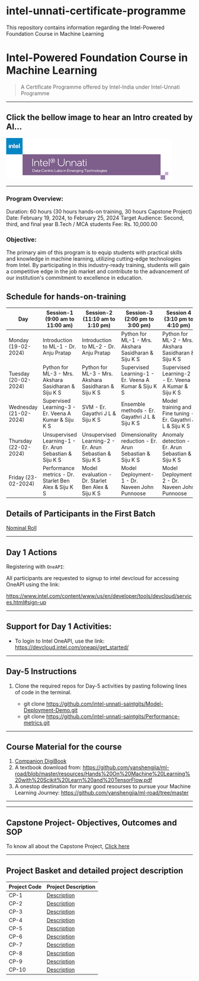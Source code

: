 # intel-unnati-certificate-programme
This repository contains information regarding the Intel-Powered Foundation Course in Machine Learning

# Intel-Powered Foundation Course in Machine Learning
> A Certificate Programme offered by Intel-India under Intel-Unnati Programme

----

## Click the bellow image to hear an Intro created by AI...

[<img src="intel-unnati.png" 
/>](https://www.youtube.com/watch?v=Q-yGo5Qh7NU)

----

### Program Overview:

Duration: 60 hours (30 hours hands-on training, 30 hours Capstone Project)
Date: February 19, 2024, to February 25, 2024
Target Audience: Second, third, and final year B.Tech / MCA students
Fee: Rs. 10,000.00
### Objective:
The primary aim of this program is to equip students with practical skills and knowledge in machine learning, utilizing cutting-edge technologies from Intel. By participating in this industry-ready training, students will gain a competitive edge in the job market and contribute to the advancement of our institution's commitment to excellence in education.


## Schedule for hands-on-training

| Day                       | Session-1 (9:00 am to 11:00 am)           | Session-2 (11:10 am to 1:10 pm)         | Session-3 (2:00 pm to 3:00 pm)          | Session 4 (3:10 pm to 4:10 pm)           |
|---------------------------|-------------------------------------------|------------------------------------------|-----------------------------------------|-------------------------------------------|
| Monday (19-02-2024)        | Introduction to ML-1 - Dr. Anju Pratap    | Introduction to ML-2 - Dr. Anju Pratap  | Python for ML-1 - Mrs. Akshara Sasidharan & Siju K S | Python for ML-2 - Mrs. Akshara Sasidharan & Siju K S |
| Tuesday (20-02-2024)       | Python for ML-3 - Mrs. Akshara Sasidharan & Siju K S | Python for ML-3 - Mrs. Akshara Sasidharan & Siju K S | Supervised Learning-1 - Er. Veena A Kumar & Siju K S | Supervised Learning-2 - Er. Veena A Kumar & Siju K S |
| Wednesday (21-02-2024)     | Supervised Learning-3 - Er. Veena A Kumar & Siju K S | SVM - Er. Gayathri J L & Siju K S      | Ensemble methods - Er. Gayathri J L & Siju K S | Model training and Fine tuning - Er. Gayathri J L & Siju K S |
| Thursday (22-02-2024)      | Unsupervised Learning-1 - Er. Arun Sebastian & Siju K S | Unsupervised Learning-2 - Er. Arun Sebastian & Siju K S | Dimensionality reduction - Er. Arun Sebastian & Siju K S | Anomaly detection - Er. Arun Sebastian & Siju K S |
| Friday (23-02-2024)        | Performance metrics - Dr. Starlet Ben Alex & Siju K S | Model evaluation - Dr. Starlet Ben Alex & Siju K S | Model Deployment-1 - Dr. Naveen John Punnoose | Model Deployment-2 - Dr. Naveen John Punnoose |

## Details of Participants in the First Batch
[Nominal Roll](https://github.com/intel-unnati-saintgits/intel-unnati-certificate-programme/blob/main/Nominal_Roll_Batch1.md)

-------------------------
## Day 1 Actions

Registering with `OneAPI`:

All participants are requested to signup to intel devcloud for accessing OneAPI using the link:

<https://www.intel.com/content/www/us/en/developer/tools/devcloud/services.html#sign-up>


----------------

## Support for Day 1 Activities:

- To login to Intel OneAPI, use the link: <https://devcloud.intel.com/oneapi/get_started/>


---

## Day-5 Instructions

1. Clone the required repos for Day-5 activities by pasting following lines of code in the terminal.
   
   - git clone https://github.com/intel-unnati-saintgits/Model-Deployment-Demo.git
   - git clone https://github.com/intel-unnati-saintgits/Performance-metrics.git

----

## Course Material for the course

1. [Companion DigiBook](https://bookdown.org/siju_swamy/ML_Course/)
2. A textbook download from: <https://github.com/yanshengjia/ml-road/blob/master/resources/Hands%20On%20Machine%20Learning%20with%20Scikit%20Learn%20and%20TensorFlow.pdf>
3. A onestop destination for many good resourses to pursue your Machine Learning Journey: <https://github.com/yanshengjia/ml-road/tree/master>
----










----
## Capstone Project- Objectives, Outcomes and SOP

To know all about the Capstone Project, [Click here](https://github.com/intel-unnati-saintgits/intel-unnati-certificate-programme/blob/main/Capstone-project-details.md)

----
## Project Basket and detailed project description

| Project Code | Project Description |
|--------------|----------------------|
| CP-1         | [Description](CP-1.md)         |
| CP-2         | [Description](CP-2.md)         |
| CP-3         | [Description](CP-3.md)         |
| CP-4         | [Description](CP-4.md)          |
| CP-5         | [Description](CP-5.md)          |
| CP-6         | [Description](CP-6.md)          |
| CP-7         | [Description](CP-7.md)          |
| CP-8         | [Description](CP-8.md)         |
| CP-9         | [Description](CP-9.md)          |
| CP-10        | [Description](CP-10.md)         |

